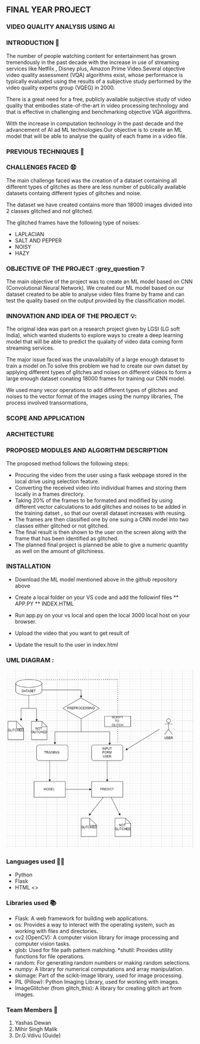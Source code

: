 ## FINAL YEAR PROJECT 
### VIDEO QUALITY ANALYSIS USING AI

### INTRODUCTION :movie_camera:

The number of people watching content for entertainment has grown tremendously in the past decade with the increase in use of streaming services like 
Netfilx , Disney plus, Amazon Prime Video.Several objective video quality assessment (VQA) algorithms exist, whose performance is typically evaluated using the results 
of a subjective study performed by the video quality experts group (VQEG) in 2000.


There is a great need for a free, publicly available subjective study of video quality that embodies state-of-the-art in video processing 
technology and that is effective in challenging and benchmarking objective VQA algorithms.

With the increase in computation technology in the past decade and the advancement of AI ad ML technologies.Our objective is to create an ML model that will be able to 
analyse the quality of each frame in a video file.

### PREVIOUS TECHNIQUES :information_desk_person:

### CHALLENGES FACED :anguished:

The main challenge faced was the creation of a dataset containing all different types of glitches as there are less number of publically available datasets containg 
different types of glitches and noise.

The dataset we have created contains more than 18000 images divided into 2 classes glitched and not glitched.

The glitched frames have the following type of noises:

* LAPLACIAN
* SALT AND PEPPER
* NOISY
* HAZY

### OBJECTIVE OF THE PROJECT :grey_question :grey_question:

The main objective of the project was to create an ML model based on CNN (Convolutional Neural Network).
We created our ML model based on our dataset created 
to be able to analyse video files frame by frame and can test the quality based on the output provided by the classification model.

### INNOVATION AND IDEA OF THE PROJECT 💡:

The original idea was part on a research project given by LGSI (LG soft India), which wanted students to explore ways to create a deep learning model that will be able to predict the qualaity of video data coming form streaming services.

The major issue faced was the unavailabilty of a large enough dataset to train a model on.To solve this problem we had to create our own datset by applying different types of glitches and noises on different videos to form a large enough dataset conating 18000 frames for training our CNN model.

We used many vecor operations to add different types of glitches and noises to the vector format of the images using the numpy libraries, The process involved transormations,

### SCOPE AND APPLICATION

### ARCHITECTURE

### PROPOSED MODULES AND ALGORITHM DESCRIPTION


The proposed method follows the following steps:


* Procuring the video from the user using a flask webpage stored in the local drive using selection feature.
* Converting the received video into individual frames and storing them locally in a frames directory.
* Taking 20% of the frames to be formated and modified by using different vector calculations to add glitches and noises to be added in the training datset , so that our overall dataset increases with reusing.
* The frames are then classified one by one suing a CNN model into two classes either glitched or not glitched.
* The final result is then shown to the user on the screen along with the frame that has been identified as glitched.
* The planned final project is planned be able to give a numeric quantity as well on the amount of glitchiness.



### INSTALLATION 

* Download the ML model mentioned above in the github repository above
* Create a local folder on your VS code and add the followinf files
** APP.PY
** INDEX.HTML


* Run app.py on your vs local and open the local 3000 local host on your browser.
* Upload the video that you want to get result of
* Update the result to the user in index.html
  


### UML DIAGRAM :
![](https://github.com/yd776/finalproject/blob/869c4f0ebe570a9b13d1232d28e7babf5005e82a/Screenshot%202024-02-14%20122058.png) 



### Languages used 👩‍💻
* Python
* Flask 
* HTML <>

### Libraries used 📚

* Flask: A web framework for building web applications.
* os: Provides a way to interact with the operating system, such as working with files and directories.
* cv2 (OpenCV): A computer vision library for image processing and computer vision tasks.
* glob: Used for file path pattern matching.
*shutil: Provides utility functions for file operations.
* random: For generating random numbers or making random selections.
* numpy: A library for numerical computations and array manipulation.
* skimage: Part of the scikit-image library, used for image processing.
* PIL (Pillow): Python Imaging Library, used for working with images.
* ImageGlitcher (from glitch_this): A library for creating glitch art from images.



### Team Members 🧑
1. Yashas Dewan
2. Mihir Singh Malik
3. Dr.G.Vdivu (Guide)





